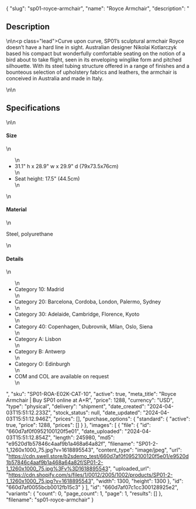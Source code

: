 {
  "slug": "sp01-royce-armchair",
  "name": "Royce Armchair",
  "description": "<h2>Description</h2>\n<!-- split -->\n<p class=\"lead\">Curve upon curve, SP01’s sculptural armchair Royce doesn’t have a hard line in sight. Australian designer Nikolai Kotlarczyk based his compact but wonderfully comfortable seating on the notion of a bird about to take flight, seen in its enveloping winglike form and pitched silhouette. With its steel tubing structure offered in a range of finishes and a bounteous selection of upholstery fabrics and leathers, the armchair is conceived in Australia and made in Italy.</p>\n<!-- split -->\n<h2>Specifications</h2>\n<!-- split -->\n<h4>Size</h4>\n<ul>\n<li>31.1\" h x 28.9\" w x 29.9\" d (79x73.5x76cm)</li>\n<li>Seat height: 17.5\" (44.5cm)</li>\n</ul>\n<h4>Material</h4>\n<p>Steel, polyurethane</p>\n<h4>Details</h4>\n<ul>\n<li>Category 10: Madrid</li>\n<li>Category 20: Barcelona, Cordoba, London, Palermo, Sydney</li>\n<li>Category 30: Adelaide, Cambridge, Florence, Kyoto</li>\n<li>Category 40: Copenhagen, Dubrovnik, Milan, Oslo, Siena</li>\n<li>Category A: Lisbon</li>\n<li>Category B: Antwerp</li>\n<li>Category O: Edinburgh</li>\n<li>COM and COL are available on request</li>\n</ul>",
  "sku": "SP01-ROA-E02K-CAT-10",
  "active": true,
  "meta_title": "Royce Armchair | Buy SP01 online at A+R",
  "price": 1288,
  "currency": "USD",
  "type": "physical",
  "delivery": "shipment",
  "date_created": "2024-04-03T15:51:12.233Z",
  "stock_status": null,
  "date_updated": "2024-04-03T15:51:12.946Z",
  "prices": [],
  "purchase_options": {
    "standard": {
      "active": true,
      "price": 1288,
      "prices": []
    }
  },
  "images": [
    {
      "file": {
        "id": "660d7af0f0952100120f5e01",
        "date_uploaded": "2024-04-03T15:51:12.854Z",
        "length": 245980,
        "md5": "e9520d1b57846c4aaf9b1a468a64a82f",
        "filename": "SP01-2-1_1260x1000_75.jpg?v=1618895543",
        "content_type": "image/jpeg",
        "url": "https://cdn.swell.store/b2sdemo_test/660d7af0f0952100120f5e01/e9520d1b57846c4aaf9b1a468a64a82f/SP01-2-1_1260x1000_75.jpg%3Fv%3D1618895543",
        "uploaded_url": "https://cdn.shopify.com/s/files/1/0012/2005/1002/products/SP01-2-1_1260x1000_75.jpg?v=1618895543",
        "width": 1300,
        "height": 1300
      },
      "id": "660d7af0055bcb0012fb15c3"
    }
  ],
  "id": "660d7af07c1cc300128925e2",
  "variants": {
    "count": 0,
    "page_count": 1,
    "page": 1,
    "results": []
  },
  "filename": "sp01-royce-armchair"
}